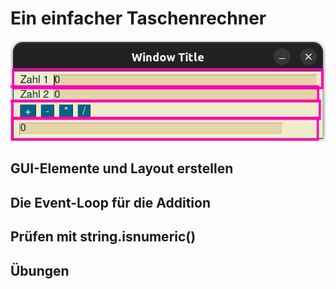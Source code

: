 # Ein einfacher Taschenrechner

![Einfacher Taschenrechner](./images/trrows.png)




## GUI-Elemente und Layout erstellen 

## Die Event-Loop für die Addition

## Prüfen mit string.isnumeric()

## Übungen








